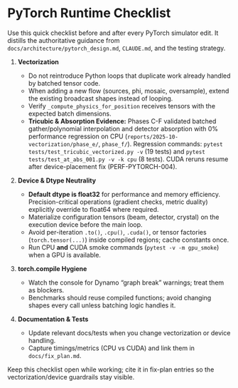 # PyTorch Runtime Checklist

Use this quick checklist before and after every PyTorch simulator edit. It distills the authoritative guidance from
`docs/architecture/pytorch_design.md`, `CLAUDE.md`, and the testing strategy.

1. **Vectorization**
   - Do not reintroduce Python loops that duplicate work already handled by batched tensor code.
   - When adding a new flow (sources, phi, mosaic, oversample), extend the existing broadcast shapes instead of looping.
   - Verify `_compute_physics_for_position` receives tensors with the expected batch dimensions.
   - **Tricubic & Absorption Evidence:** Phases C-F validated batched gather/polynomial interpolation and detector absorption with 0% performance regression on CPU (`reports/2025-10-vectorization/phase_e/`, `phase_f/`). Regression commands: `pytest tests/test_tricubic_vectorized.py -v` (19 tests) and `pytest tests/test_at_abs_001.py -v -k cpu` (8 tests). CUDA reruns resume after device-placement fix (PERF-PYTORCH-004).

2. **Device & Dtype Neutrality**
   - **Default dtype is float32** for performance and memory efficiency. Precision-critical operations (gradient checks, metric duality) explicitly override to float64 where required.
   - Materialize configuration tensors (beam, detector, crystal) on the execution device before the main loop.
   - Avoid per-iteration `.to()`, `.cpu()`, `.cuda()`, or tensor factories (`torch.tensor(...)`) inside compiled regions; cache constants once.
   - Run CPU **and** CUDA smoke commands (`pytest -v -m gpu_smoke`) when a GPU is available.

3. **torch.compile Hygiene**
   - Watch the console for Dynamo “graph break” warnings; treat them as blockers.
   - Benchmarks should reuse compiled functions; avoid changing shapes every call unless batching logic handles it.

4. **Documentation & Tests**
   - Update relevant docs/tests when you change vectorization or device handling.
   - Capture timings/metrics (CPU vs CUDA) and link them in `docs/fix_plan.md`.

Keep this checklist open while working; cite it in fix-plan entries so the vectorization/device guardrails stay visible.

